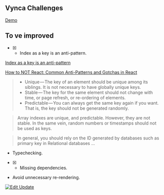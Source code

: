 ## Vynca Challenges

[Demo](http://carr1005.github.io/vynca-challenges/)

## To ve improved
- [x] - Index as a key is an anti-pattern. 

[Index as a key is an anti-pattern](https://medium.com/@robinpokorny/index-as-a-key-is-an-anti-pattern-e0349aece318)

[How to NOT React: Common Anti-Patterns and Gotchas in React](https://codeburst.io/how-to-not-react-common-anti-patterns-and-gotchas-in-react-40141fe0dcd)
> * Unique — The key of an element should be unique among its siblings. It is not necessary to have globally unique keys.
> * Stable — The key for the same element should not change with time, or page refresh, or re-ordering of elements.
> * Predictable — You can always get the same key again if you want. That is, the key should not be generated randomly.  

> Array indexes are unique, and predictable. However, they are not stable. In the same vein, random numbers or timestamps should not be used as keys.

> In general, you should rely on the ID generated by databases such as primary key in Relational databases ...


- Typechecking.  

- [x] - Missing dependencies.   

- Avoid unnecessary re-rendering.  

[![Edit Update](https://codesandbox.io/static/img/play-codesandbox.svg)](https://codesandbox.io/s/oox46oww46)



